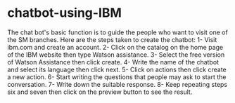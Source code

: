 # chatbot-using-IBM
The chat bot's basic function is to guide the people who want to visit one of the SM branches. Here are the steps taken to create the chatbot:
1-	Visit ibm.com and create an account.
2-	Click on the catalog on the home page of the IBM website then type Watson assistance.
3-	Select the free version of Watson Assistance then click create.
4-	Write the name of the chatbot and select its language then click next.
5-	Click on actions then click create a new action.
6-	Start writing the questions that people may ask to start the conversation.
7-	Write down the suitable response.
8-	Keep repeating steps six and seven then click on the preview button to see the result.
